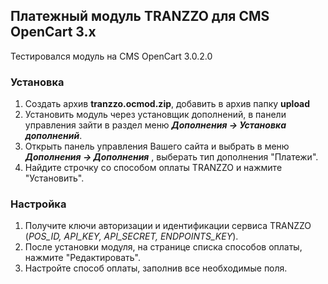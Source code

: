 ## Платежный модуль TRANZZO для CMS OpenCart 3.x

Тестировался модуль на CMS OpenCart 3.0.2.0

### Установка
1. Создать архив **tranzzo.ocmod.zip**, добавить в архив папку **upload**
2. Установить модуль через установщик дополнений, в панели управления зайти в раздел меню _**Дополнения → Установка дополнений**_.
3. Открыть панель управления Вашего сайта и выбрать в меню _**Дополнения → Дополнения**_ , выберать тип дополнения "Платежи".
4. Найдите строчку со способом оплаты TRANZZO и нажмите "Установить".

### Настройка
1. Получите ключи авторизации и идентификации сервиса TRANZZO (*POS_ID, API_KEY, API_SECRET, ENDPOINTS_KEY*).
2. После установки модуля, на странице списка способов оплаты, нажмите "Редактировать".
3. Настройте способ оплаты, заполнив все необходимые поля.